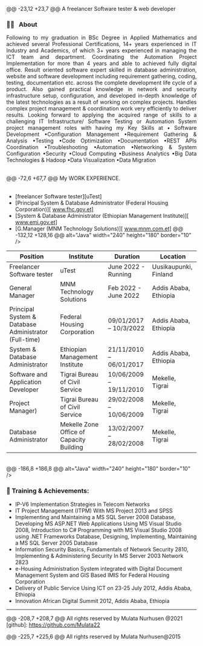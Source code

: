 @@ -23,12 +23,7 @@ A freelancer Software tester & web developer
### 👨🏫 &nbsp; About

<p align="justify">
Following to my graduation in BSc Degree in Applied Mathematics and achieved several Professional Certifications, 14+ years experienced in IT Industry and Academics, of which 3+ years experienced in managing the ICT team and department. Coordinating the Automation Project Implementation for more than 4 years and able to achieved fully digital office. Result oriented software expert skilled in database administration, website and software development including requirement gathering, coding, testing, documentation etc. across the complete development life cycle of a product. Also gained practical knowledge in network and security infrastructure setup, configuration, and developed in-depth knowledge of the latest technologies as a result of working on complex projects. Handles complex project management & coordination work very efficiently to deliver results. Looking forward to applying the acquired range of skills to a challenging IT Infrastructure/ Software Testing or Automation System project management roles with having my Key Skills at • Software Development •Configuration Management •Requirement  Gathering & Analysis •Testing •Code Optimization •Documentation •REST APIs Coordination •Troubleshooting •Automation •Networking & System Configuration •Security •Cloud Computing •Business Analytics •Big Data Technologies & Hadoop •Data Visualization •Data Migration 
</p>

<br />
@@ -72,6 +67,7 @@ My WORK EXPERIENCE.
<br/>
<br/>

- [freelancer Software tester][uTest]
- [Principal System & Database Administrator (Federal Housing Corporation)][ www.fhc.gov.et]
- [System & Database Administrator (Ethiopian Management Institute)][ www.emi.gov.et]
- [G.Manager (MNM Technology Solutions)][ www.mnm.com.et]
@@ -132,12 +128,16 @@ alt="Java" width="240" height="180" border="10" /></a>

| Position            | Institute                                   | Duration            | Location           |
| ------------------- | ------------------------------------------- | ------------------- | ------------------ |
| Freelancer Software tester | uTest                          | June 2022 - Running | Uusikaupunki, Finland   |
| General Manager | MNM Technology Solutions                          | Feb 2022 - June 2022 | Addis Ababa, Ethiopia   |
| Principal System & Database Administrator (Full-time) | Federal Housing Corporation                                    | 09/01/2017 –  10/3/2022 | Addis Ababa, Ethiopia   |
| System & Database Administrator | Ethiopian Management Institute                                   | 21/11/2010 –  06/01/2017  | Addis Ababa, Ethiopia   |
| Software and Application Developer | Tigrai Bureau of Civil Service                                     | 10/06/2009 –  19/11/2010 | Mekelle, Tigrai   |
| Project Manager) | Tigrai Bureau of Civil Service                                     | 29/02/2008 –  10/06/2009 | Mekelle, Tigrai   |
| Database Administrator | Mekelle Zone Office of Capacity Building                                    | 13/02/2007 –  28/02/2008  | Mekelle, Tigrai   |
<br />
<!-- work experience section ends here  -->
@@ -186,8 +186,8 @@ alt="Java" width="240" height="180" border="10" /></a>

### 🏅 Training & Achievements:

- IP-V6 Implementation Strategies in Telecom Networks
- IT Project Management (ITPM) With MS Project 2013 and SPSS
- Implementing and Maintaining a MS SQL Server 2008 Database, Developing  MS ASP.NET Web Applications Using MS Visual Studio 2008, Introduction to C# Programming with MS Visual Studio 2008 using .NET Frameworks  Database, Designing, Implementing, Maintaining a MS SQL Server 2005 Database
- Information Security Basics, Fundamentals of Network Security 2810, Implementing & Administering Security In MS Server 2003 Network 2823
- e-Housing Administration System integrated with Digital Document Management System and GIS Based IMIS for Federal Housing Corporation
- Delivery of Public Service Using ICT on 23-25 July 2012, Addis Ababa, Ethiopia
- Innovation African Digital Summit 2012, Addis Ababa, Ethiopia

---
@@ -208,7 +208,7 @@ All rights reserved by Mulata Nurhusen @2021
[github]: https://github.com/Mulata22

<!-- web related playlists starts here  -->

[Mulata]: https://www.youtube.com/channel/UCPuvqzNAzgMVx1lFgNZXRYg 
@@ -225,7 +225,6 @@ All rights reserved by Mulata Nurhusen@2015
<!-- web related playlists ends here  -->

<!-- cse related playlists starts here  -->

[cplaylist]: https://www.youtube.com/channel/UCPuvqzNAzgMVx1lFgNZXRYg
